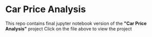 # Car Price Analysis
This repo contains final jupyter notebook version of the **"Car Price Analysis"** project 
Click on the file above to view the project
